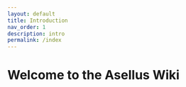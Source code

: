 ```yaml
---
layout: default
title: Introduction
nav_order: 1
description: intro
permalink: /index
---
```


# Welcome to the Asellus Wiki 

